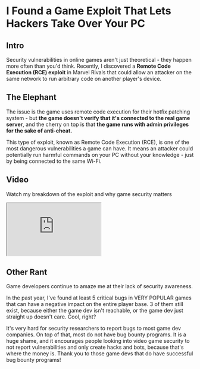 # I Found a Game Exploit That Lets Hackers Take Over Your PC

## Intro
Security vulnerabilities in online games aren't just theoretical - they happen more often than you'd think.
Recently, I discovered a **Remote Code Execution (RCE) exploit** in Marvel Rivals that could allow an attacker on the same network to run arbitrary code on another player's device.

## The Elephant
The issue is the game uses remote code execution for their hotfix patching system - but **the game doesn't verify that it's connected to the real game server**, and the cherry on top is that **the game runs with admin privileges for the sake of anti-cheat.**

This type of exploit, known as Remote Code Execution (RCE), is one of the most dangerous vulnerabilities a game can have. It means an attacker could potentially run harmful commands on your PC without your knowledge - just by being connected to the same Wi-Fi.

## Video
Watch my breakdown of the exploit and why game security matters
<iframe style="aspect-ratio:16/9;" width="50%" src="https://youtube.com/embed/sSXoH1xYIcE"></iframe>

## Other Rant
Game developers continue to amaze me at their lack of security awareness.

In the past year, I've found at least 5 critical bugs in VERY POPULAR games that can have a negative impact on the entire player base. 3 of them still exist, because either the game dev isn't reachable, or the game dev just straight up doesn't care. Cool, right?

It's very hard for security researchers to report bugs to most game dev companies.
On top of that, most do not have bug bounty programs. It is a huge shame, and it encourages people looking into video game security to not report vulnerabilities and only create hacks and bots, because that's where the money is. Thank you to those game devs that do have successful bug bounty programs!
